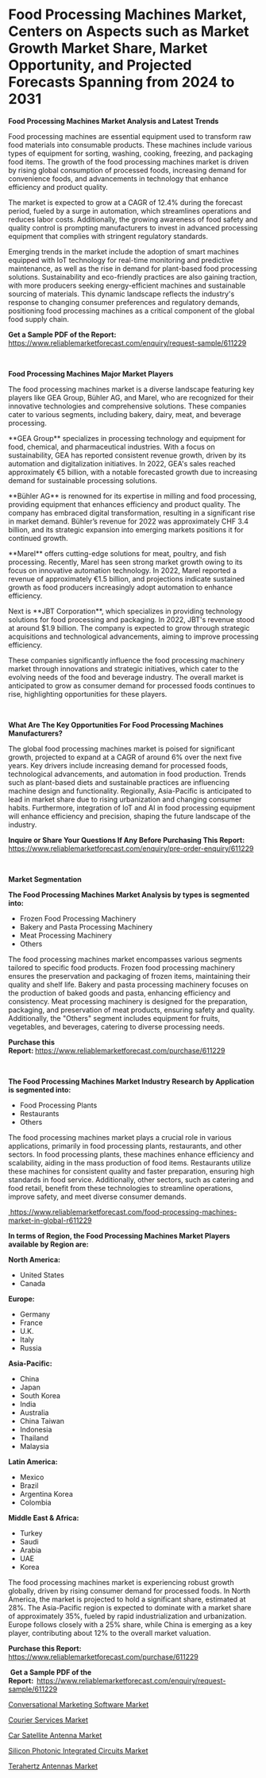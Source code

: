 <p><h1>Food Processing Machines Market, Centers on Aspects such as Market Growth Market Share, Market Opportunity, and Projected Forecasts Spanning from 2024 to 2031</h1></p><p><strong>Food Processing Machines Market Analysis and Latest Trends</strong></p>
<p><p>Food processing machines are essential equipment used to transform raw food materials into consumable products. These machines include various types of equipment for sorting, washing, cooking, freezing, and packaging food items. The growth of the food processing machines market is driven by rising global consumption of processed foods, increasing demand for convenience foods, and advancements in technology that enhance efficiency and product quality. </p><p>The market is expected to grow at a CAGR of 12.4% during the forecast period, fueled by a surge in automation, which streamlines operations and reduces labor costs. Additionally, the growing awareness of food safety and quality control is prompting manufacturers to invest in advanced processing equipment that complies with stringent regulatory standards. </p><p>Emerging trends in the market include the adoption of smart machines equipped with IoT technology for real-time monitoring and predictive maintenance, as well as the rise in demand for plant-based food processing solutions. Sustainability and eco-friendly practices are also gaining traction, with more producers seeking energy-efficient machines and sustainable sourcing of materials. This dynamic landscape reflects the industry's response to changing consumer preferences and regulatory demands, positioning food processing machines as a critical component of the global food supply chain.</p></p>
<p><strong>Get a Sample PDF of the Report:&nbsp;</strong> <a href="https://www.reliablemarketforecast.com/enquiry/request-sample/611229?utm_campaign=1134&utm_medium=2&utm_source=Github&utm_content=ia&utm_term=29092024&utm_id=food-processing-machines">https://www.reliablemarketforecast.com/enquiry/request-sample/611229</a></p>
<p>&nbsp;</p>
<p><strong>Food Processing Machines Major Market Players</strong></p>
<p><p>The food processing machines market is a diverse landscape featuring key players like GEA Group, Bühler AG, and Marel, who are recognized for their innovative technologies and comprehensive solutions. These companies cater to various segments, including bakery, dairy, meat, and beverage processing.</p><p>**GEA Group** specializes in processing technology and equipment for food, chemical, and pharmaceutical industries. With a focus on sustainability, GEA has reported consistent revenue growth, driven by its automation and digitalization initiatives. In 2022, GEA's sales reached approximately €5 billion, with a notable forecasted growth due to increasing demand for sustainable processing solutions.</p><p>**Bühler AG** is renowned for its expertise in milling and food processing, providing equipment that enhances efficiency and product quality. The company has embraced digital transformation, resulting in a significant rise in market demand. Bühler’s revenue for 2022 was approximately CHF 3.4 billion, and its strategic expansion into emerging markets positions it for continued growth.</p><p>**Marel** offers cutting-edge solutions for meat, poultry, and fish processing. Recently, Marel has seen strong market growth owing to its focus on innovative automation technology. In 2022, Marel reported a revenue of approximately €1.5 billion, and projections indicate sustained growth as food producers increasingly adopt automation to enhance efficiency.</p><p>Next is **JBT Corporation**, which specializes in providing technology solutions for food processing and packaging. In 2022, JBT's revenue stood at around $1.9 billion. The company is expected to grow through strategic acquisitions and technological advancements, aiming to improve processing efficiency.</p><p>These companies significantly influence the food processing machinery market through innovations and strategic initiatives, which cater to the evolving needs of the food and beverage industry. The overall market is anticipated to grow as consumer demand for processed foods continues to rise, highlighting opportunities for these players.</p></p>
<p>&nbsp;</p>
<p><strong>What Are The Key Opportunities For Food Processing Machines Manufacturers?</strong></p>
<p><p>The global food processing machines market is poised for significant growth, projected to expand at a CAGR of around 6% over the next five years. Key drivers include increasing demand for processed foods, technological advancements, and automation in food production. Trends such as plant-based diets and sustainable practices are influencing machine design and functionality. Regionally, Asia-Pacific is anticipated to lead in market share due to rising urbanization and changing consumer habits. Furthermore, integration of IoT and AI in food processing equipment will enhance efficiency and precision, shaping the future landscape of the industry.</p></p>
<p><strong>Inquire or Share Your Questions If Any Before Purchasing This Report:</strong> <a href="https://www.reliablemarketforecast.com/enquiry/pre-order-enquiry/611229?utm_campaign=1134&utm_medium=2&utm_source=Github&utm_content=ia&utm_term=29092024&utm_id=food-processing-machines">https://www.reliablemarketforecast.com/enquiry/pre-order-enquiry/611229</a></p>
<p>&nbsp;</p>
<p><strong>Market Segmentation</strong></p>
<p><strong>The Food Processing Machines Market Analysis by types is segmented into:</strong></p>
<p><ul><li>Frozen Food Processing Machinery</li><li>Bakery and Pasta Processing Machinery</li><li>Meat Processing Machinery</li><li>Others</li></ul></p>
<p><p>The food processing machines market encompasses various segments tailored to specific food products. Frozen food processing machinery ensures the preservation and packaging of frozen items, maintaining their quality and shelf life. Bakery and pasta processing machinery focuses on the production of baked goods and pasta, enhancing efficiency and consistency. Meat processing machinery is designed for the preparation, packaging, and preservation of meat products, ensuring safety and quality. Additionally, the "Others" segment includes equipment for fruits, vegetables, and beverages, catering to diverse processing needs.</p></p>
<p><strong>Purchase this Report:&nbsp;</strong><a href="https://www.reliablemarketforecast.com/purchase/611229?utm_campaign=1134&utm_medium=2&utm_source=Github&utm_content=ia&utm_term=29092024&utm_id=food-processing-machines">https://www.reliablemarketforecast.com/purchase/611229</a></p>
<p>&nbsp;</p>
<p><strong>The Food Processing Machines Market Industry Research by Application is segmented into:</strong></p>
<p><ul><li>Food Processing Plants</li><li>Restaurants</li><li>Others</li></ul></p>
<p><p>The food processing machines market plays a crucial role in various applications, primarily in food processing plants, restaurants, and other sectors. In food processing plants, these machines enhance efficiency and scalability, aiding in the mass production of food items. Restaurants utilize these machines for consistent quality and faster preparation, ensuring high standards in food service. Additionally, other sectors, such as catering and food retail, benefit from these technologies to streamline operations, improve safety, and meet diverse consumer demands.</p></p>
<p><a href="https://www.reliablemarketforecast.com/food-processing-machines-market-in-global-r611229?utm_campaign=1134&utm_medium=2&utm_source=Github&utm_content=ia&utm_term=29092024&utm_id=food-processing-machines">&nbsp;https://www.reliablemarketforecast.com/food-processing-machines-market-in-global-r611229</a></p>
<p><strong>In terms of Region, the Food Processing Machines Market Players available by Region are:</strong></p>
<p>
    <p> <strong> North America: </strong>
        <ul>
            <li>United States</li>
            <li>Canada</li>
        </ul>
        </p> 
    <p> <strong> Europe: </strong>
        <ul>
            <li>Germany</li>
            <li>France</li>
            <li>U.K.</li>
            <li>Italy</li>
            <li>Russia</li>
        </ul>
        </p> 
    <p> <strong> Asia-Pacific: </strong>
        <ul>
            <li>China</li>
            <li>Japan</li>
            <li>South Korea</li>
            <li>India</li>
            <li>Australia</li>
            <li>China Taiwan</li>
            <li>Indonesia</li>
            <li>Thailand</li>
            <li>Malaysia</li>
        </ul>
        </p> 
    <p> <strong> Latin America: </strong>
        <ul>
            <li>Mexico</li>
            <li>Brazil</li>
            <li>Argentina Korea</li>
            <li>Colombia</li>
        </ul>
        </p> 
    <p> <strong> Middle East & Africa: </strong>
        <ul>
            <li>Turkey</li>
            <li>Saudi</li>
            <li>Arabia</li>
            <li>UAE</li>
            <li>Korea</li>
        </ul>
    </p>
    </p>
<p><p>The food processing machines market is experiencing robust growth globally, driven by rising consumer demand for processed foods. In North America, the market is projected to hold a significant share, estimated at 28%. The Asia-Pacific region is expected to dominate with a market share of approximately 35%, fueled by rapid industrialization and urbanization. Europe follows closely with a 25% share, while China is emerging as a key player, contributing about 12% to the overall market valuation.</p></p>
<p><strong>Purchase this Report: </strong><a href="https://www.reliablemarketforecast.com/purchase/611229?utm_campaign=1134&utm_medium=2&utm_source=Github&utm_content=ia&utm_term=29092024&utm_id=food-processing-machines">https://www.reliablemarketforecast.com/purchase/611229</a></p>
<p>&nbsp;<strong>Get a Sample PDF of the Report:&nbsp;&nbsp;</strong><a href="https://www.reliablemarketforecast.com/enquiry/request-sample/611229?utm_campaign=1134&utm_medium=2&utm_source=Github&utm_content=ia&utm_term=29092024&utm_id=food-processing-machines">https://www.reliablemarketforecast.com/enquiry/request-sample/611229</a></p>
<p><strong></strong></p>
<p><p><a href="https://www.linkedin.com/pulse/how-conversational-marketing-software-market-evolved-key-trends-9ewdf?utm_campaign=1134&utm_medium=2&utm_source=Github&utm_content=ia&utm_term=29092024&utm_id=food-processing-machines">Conversational Marketing Software Market</a></p><p><a href="https://www.linkedin.com/pulse/courier-services-market-size-share-analysis-growth-trends-y2vnf?utm_campaign=1134&utm_medium=2&utm_source=Github&utm_content=ia&utm_term=29092024&utm_id=food-processing-machines">Courier Services Market</a></p><p><a href="https://www.linkedin.com/pulse/future-ready-strategic-insights-global-car-satellite-antenna-q9h6e?trackingId=NQDBD%2B3GTIeVn3xMTbu9Mg%3D%3D&utm_campaign=1134&utm_medium=2&utm_source=Github&utm_content=ia&utm_term=29092024&utm_id=food-processing-machines">Car Satellite Antenna Market</a></p><p><a href="https://issuu.com/reportprime-2/docs/silicon-photonic-integrated-circuit_da70ecc643afe0?utm_campaign=1134&utm_medium=2&utm_source=Github&utm_content=ia&utm_term=29092024&utm_id=food-processing-machines">Silicon Photonic Integrated Circuits Market</a></p><p><a href="https://issuu.com/reportprime-2/docs/terahertz-antennas-market-size-2030_f6d521a7689460?utm_campaign=1134&utm_medium=2&utm_source=Github&utm_content=ia&utm_term=29092024&utm_id=food-processing-machines">Terahertz Antennas Market</a></p></p>